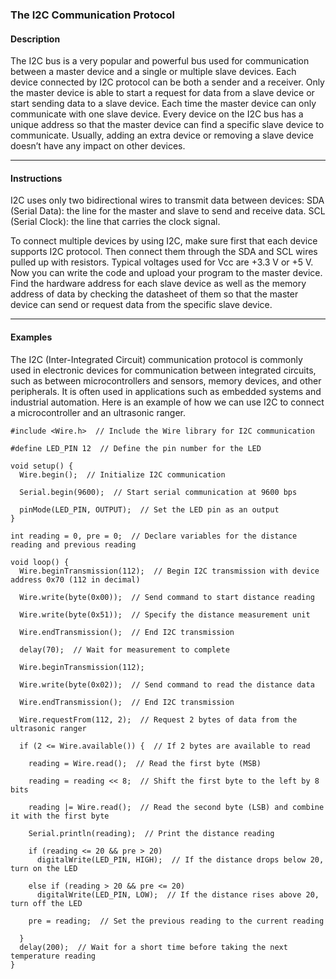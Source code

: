 ### The I2C Communication Protocol


#### Description

The I2C bus is a very popular and powerful bus used for communication between a master device and a single or multiple slave devices. Each device connected by I2C protocol can be both a sender and a receiver. Only the master device is able to start a request for data from a slave device or start sending data to a slave device. Each time the master device can only communicate with one slave device. Every device on the I2C bus has a unique address so that the master device can find a specific slave device to communicate. Usually, adding an extra device or removing a slave device doesn’t have any impact on other devices. 


----------

#### Instructions

I2C uses only two bidirectional wires to transmit data between devices:
SDA (Serial Data): the line for the master and slave to send and receive data.
SCL (Serial Clock): the line that carries the clock signal. 

To connect multiple devices by using I2C, make sure first that each device supports I2C protocol. Then connect them through the SDA and SCL wires pulled up with resistors. Typical voltages used for Vcc are +3.3 V or +5 V. Now you can write the code and upload your program to the master device. Find the hardware address for each slave device as well as the memory address of data by checking the datasheet of them so that the master device can send or request data from the specific slave device.  

----------

#### Examples

The I2C (Inter-Integrated Circuit) communication protocol is commonly used in electronic devices for communication between integrated circuits, such as between microcontrollers and sensors, memory devices, and other peripherals. It is often used in applications such as embedded systems and industrial automation.
Here is an example of how we can use I2C to connect a microcontroller and an ultrasonic ranger. 

```
#include <Wire.h>  // Include the Wire library for I2C communication

#define LED_PIN 12  // Define the pin number for the LED

void setup() {
  Wire.begin();  // Initialize I2C communication

  Serial.begin(9600);  // Start serial communication at 9600 bps

  pinMode(LED_PIN, OUTPUT);  // Set the LED pin as an output
}

int reading = 0, pre = 0;  // Declare variables for the distance reading and previous reading

void loop() {
  Wire.beginTransmission(112);  // Begin I2C transmission with device address 0x70 (112 in decimal)

  Wire.write(byte(0x00));  // Send command to start distance reading

  Wire.write(byte(0x51));  // Specify the distance measurement unit

  Wire.endTransmission();  // End I2C transmission

  delay(70);  // Wait for measurement to complete

  Wire.beginTransmission(112); 

  Wire.write(byte(0x02));  // Send command to read the distance data

  Wire.endTransmission();  // End I2C transmission

  Wire.requestFrom(112, 2);  // Request 2 bytes of data from the ultrasonic ranger

  if (2 <= Wire.available()) {  // If 2 bytes are available to read

    reading = Wire.read();  // Read the first byte (MSB)

    reading = reading << 8;  // Shift the first byte to the left by 8 bits

    reading |= Wire.read();  // Read the second byte (LSB) and combine it with the first byte

    Serial.println(reading);  // Print the distance reading

    if (reading <= 20 && pre > 20) 
      digitalWrite(LED_PIN, HIGH);  // If the distance drops below 20, turn on the LED

    else if (reading > 20 && pre <= 20) 
      digitalWrite(LED_PIN, LOW);  // If the distance rises above 20, turn off the LED

    pre = reading;  // Set the previous reading to the current reading

  }
  delay(200);  // Wait for a short time before taking the next temperature reading
}
```
